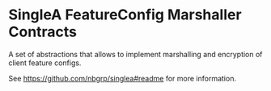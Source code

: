 # SingleA FeatureConfig Marshaller Contracts

A set of abstractions that allows to implement marshalling and encryption of client feature configs.

See https://github.com/nbgrp/singlea#readme for more information.
